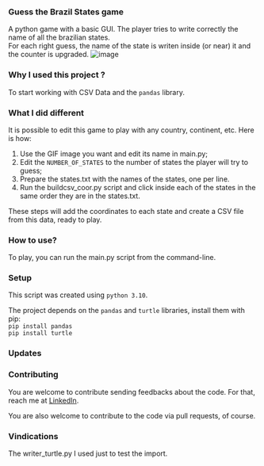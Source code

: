 ### Guess the Brazil States game

A python game with a basic GUI. The player tries to write correctly the name of all the brazilian states.  
For each right guess, the name of the state is writen inside (or near) it and the counter is upgraded.
![image](https://user-images.githubusercontent.com/96516134/186468844-f233f753-1f69-45d9-8668-e80b27e9f193.png)


### Why I used this project ?

To start working with CSV Data and the `pandas` library.


### What I did different

It is possible to edit this game to play with any country, continent, etc. Here is how:  
1. Use the GIF image you want and edit its name in main.py;  
2. Edit the `NUMBER_OF_STATES` to the number of states the player will try to guess;  
3. Prepare the states.txt with the names of the states, one per line.  
4. Run the buildcsv_coor.py script and click inside each of the states in the same order they are in the states.txt.  

These steps will add the coordinates to each state and create a CSV file from this data, ready to play.

### How to use?

To play, you can run the main.py script from the command-line.


### Setup

This script was created using `python 3.10`.

The project depends on the `pandas` and `turtle` libraries, install them with pip:  
`pip install pandas`  
`pip install turtle`


### Updates


### Contributing

You are welcome to contribute sending feedbacks about the code. For that, reach me at [LinkedIn](https://www.linkedin.com/in/tuliobegena).

You are also welcome to contribute to the code via pull requests, of course.

### Vindications
The writer_turtle.py I used just to test the import.
